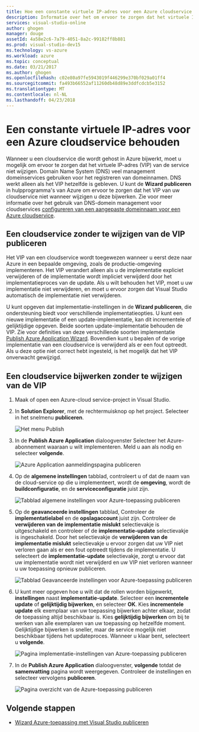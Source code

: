 ```yaml
---
title: Hoe een constante virtuele IP-adres voor een Azure cloudservice behouden | Microsoft Docs
description: Informatie over het om ervoor te zorgen dat het virtuele IP-adres (VIP) van uw Azure-cloud-service niet wijzigen.
services: visual-studio-online
author: ghogen
manager: douge
assetId: 4a58e2c6-7a79-4051-8a2c-99182ff8b881
ms.prod: visual-studio-dev15
ms.technology: vs-azure
ms.workload: azure
ms.topic: conceptual
ms.date: 03/21/2017
ms.author: ghogen
ms.openlocfilehash: c02e80a97fe5943019f446299e370bf029a01ff4
ms.sourcegitcommit: fa493b66552af11260db48d89e3ddfcdcb5e3152
ms.translationtype: MT
ms.contentlocale: nl-NL
ms.lasthandoff: 04/23/2018
---
```

# <a name="retain-a-constant-virtual-ip-address-for-an-azure-cloud-service"></a>Een constante virtuele IP-adres voor een Azure cloudservice behouden
Wanneer u een cloudservice die wordt gehost in Azure bijwerkt, moet u mogelijk om ervoor te zorgen dat het virtuele IP-adres (VIP) van de service niet wijzigen. Domain Name System (DNS) veel management domeinservices gebruiken voor het registreren van domeinnamen. DNS werkt alleen als het VIP hetzelfde is gebleven. U kunt de **Wizard publiceren** in hulpprogramma's van Azure om ervoor te zorgen dat het VIP van uw cloudservice niet wanneer wijzigen u deze bijwerken. Zie voor meer informatie over het gebruik van DNS-domein management voor cloudservices [configureren van een aangepaste domeinnaam voor een Azure cloudservice](cloud-services/cloud-services-custom-domain-name-portal.md).

## <a name="publish-a-cloud-service-without-changing-its-vip"></a>Een cloudservice zonder te wijzigen van de VIP publiceren
Het VIP van een cloudservice wordt toegewezen wanneer u eerst deze naar Azure in een bepaalde omgeving, zoals de productie-omgeving implementeren. Het VIP verandert alleen als u de implementatie expliciet verwijderen of de implementatie wordt impliciet verwijderd door het implementatieproces van de update. Als u wilt behouden het VIP, moet u uw implementatie niet verwijderen, en moet u ervoor zorgen dat Visual Studio automatisch de implementatie niet verwijderen. 

U kunt opgeven dat implementatie-instellingen in de **Wizard publiceren**, die ondersteuning biedt voor verschillende implementatieopties. U kunt een nieuwe implementatie of een update-implementatie, kan dit incrementele of gelijktijdige opgeven. Beide soorten update-implementatie behouden de VIP. Zie voor definities van deze verschillende soorten implementatie [Publish Azure Application Wizard](vs-azure-tools-publish-azure-application-wizard.md). Bovendien kunt u bepalen of de vorige implementatie van een cloudservice is verwijderd als er een fout optreedt. Als u deze optie niet correct hebt ingesteld, is het mogelijk dat het VIP onverwacht gewijzigd.

## <a name="update-a-cloud-service-without-changing-its-vip"></a>Een cloudservice bijwerken zonder te wijzigen van de VIP
1. Maak of open een Azure-cloud service-project in Visual Studio. 

2. In **Solution Explorer**, met de rechtermuisknop op het project. Selecteer in het snelmenu **publiceren**.

    ![Het menu Publish](./media/vs-azure-tools-cloud-service-retain-a-constant-virtual-ip-address/solution-explorer-publish-menu.png)

3. In de **Publish Azure Application** dialoogvenster Selecteer het Azure-abonnement waaraan u wilt implementeren. Meld u aan als nodig en selecteer **volgende**.

    ![Azure Application aanmeldingspagina publiceren](./media/vs-azure-tools-cloud-service-retain-a-constant-virtual-ip-address/azure-publish-signin.png)

4. Op de **algemene instellingen** tabblad, controleert u of dat de naam van de cloud-service op die u implementeert, wordt de **omgeving**, wordt de **buildconfiguratie**, en de **serviceconfiguratie** juist zijn.

    ![Tabblad algemene instellingen voor Azure-toepassing publiceren](./media/vs-azure-tools-cloud-service-retain-a-constant-virtual-ip-address/azure-publish-common-settings.png)

5. Op de **geavanceerde instellingen** tabblad, Controleer de **implementatielabel** en de **opslagaccount** juist zijn. Controleer de **verwijderen van de implementatie mislukt** selectievakje is uitgeschakeld en controleer of de **implementatie-update** selectievakje is ingeschakeld. Door het selectievakje de **verwijderen van de implementatie mislukt** selectievakje u ervoor zorgen dat uw VIP niet verloren gaan als er een fout optreedt tijdens de implementatie. U selecteert de **implementatie-update** selectievakje, zorgt u ervoor dat uw implementatie wordt niet verwijderd en uw VIP niet verloren wanneer u uw toepassing opnieuw publiceren. 

    ![Tabblad Geavanceerde instellingen voor Azure-toepassing publiceren](./media/vs-azure-tools-cloud-service-retain-a-constant-virtual-ip-address/azure-publish-advanced-settings.png)

6. U kunt meer opgeven hoe u wilt dat de rollen worden bijgewerkt, **instellingen** naast **implementatie-update**. Selecteer een **incrementele update** of **gelijktijdig bijwerken**, en selecteer **OK**. Kies **incrementele update** elk exemplaar van uw toepassing bijwerken achter elkaar, zodat de toepassing altijd beschikbaar is. Kies **gelijktijdig bijwerken** om bij te werken van alle exemplaren van uw toepassing op hetzelfde moment. Gelijktijdige bijwerken is sneller, maar de service mogelijk niet beschikbaar tijdens het updateproces. Wanneer u klaar bent, selecteert u **volgende**.

    ![Pagina implementatie-instellingen van Azure-toepassing publiceren](./media/vs-azure-tools-cloud-service-retain-a-constant-virtual-ip-address/azure-publish-deployment-update-settings.png)

7. In de **Publish Azure Application** dialoogvenster, **volgende** totdat de **samenvatting** pagina wordt weergegeven. Controleer de instellingen en selecteer vervolgens **publiceren**.
   
    ![Pagina overzicht van de Azure-toepassing publiceren](./media/vs-azure-tools-cloud-service-retain-a-constant-virtual-ip-address/azure-publish-summary.png)

## <a name="next-steps"></a>Volgende stappen
- [Wizard Azure-toepassing met Visual Studio publiceren](vs-azure-tools-publish-azure-application-wizard.md)

